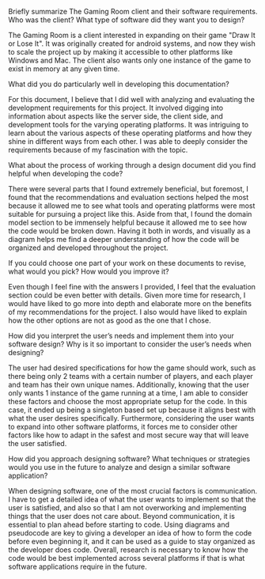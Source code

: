 Briefly summarize The Gaming Room client and their software requirements. Who was the client? What type of software did they want you to design?

  The Gaming Room is a client interested in expanding on their game "Draw It or Lose It". It was originally created for android systems, and now they wish to scale the project up by making it accessible to other platforms like Windows and Mac. The client also wants only one instance of the game to exist in memory at any given time.


What did you do particularly well in developing this documentation?

  For this document, I believe that I did well with analyzing and evaluating the development requirements for this project. It involved digging into information about aspects like the server side, the client side, and development tools for the varying operating platforms. It was intriguing to learn about the various aspects of these operating platforms and how they shine in different ways from each other. I was able to deeply consider the requirements because of my fascination with the topic. 


What about the process of working through a design document did you find helpful when developing the code?

  There were several parts that I found extremely beneficial, but foremost, I found that the recommendations and evaluation sections helped the most because it allowed me to see what tools and operating platforms were most suitable for pursuing a project like this. Aside from that, I found the domain model section to be immensely helpful because it allowed me to see how the code would be broken down. Having it both in words, and visually as a diagram helps me find a deeper understanding of how the code will be organized and developed throughout the project.


If you could choose one part of your work on these documents to revise, what would you pick? How would you improve it?

  Even though I feel fine with the answers I provided, I feel that the evaluation section could be even better with details. Given more time for research, I would have liked to go more into depth and elaborate more on the benefits of my recommendations for the project. I also would have liked to explain how the other options are not as good as the one that I chose. 


How did you interpret the user’s needs and implement them into your software design? Why is it so important to consider the user’s needs when designing?

  The user had desired specifications for how the game should work, such as there being only 2 teams with a certain number of players, and each player and team has their own unique names. Additionally, knowing that the user only wants 1 instance of the game running at a time, I am able to consider these factors and choose the most appropriate setup for the code. In this case, it ended up being a singleton based set up because it aligns best with what the user desires specifically. Furthermore, considering the user wants to expand into other software platforms, it forces me to consider other factors like how to adapt in the safest and most secure way that will leave the user satisfied. 


How did you approach designing software? What techniques or strategies would you use in the future to analyze and design a similar software application?

  When designing software, one of the most crucial factors is communication. I have to get a detailed idea of what the user wants to implement so that the user is satisfied, and also so that I am not overworking and implementing things that the user does not care about. Beyond communication, it is essential to plan ahead before starting to code. Using diagrams and pseudocode are key to giving a developer an idea of how to form the code before even beginning it, and it can be used as a guide to stay organized as the developer does code. Overall, research is necessary to know how the code would be best implemented across several platforms if that is what software applications require in the future.
